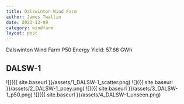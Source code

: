 ```yaml
---
title: Dalswinton Wind Farm
author: James Twallin
date: 2023-12-09
category: windfarm
layout: post
---
```

Dalswinton Wind Farm P50 Energy Yield: 57.68 GWh

DALSW-1
-------------
![]({{ site.baseurl }}/assets/1_DALSW-1_scatter.png)
![]({{ site.baseurl }}/assets/2_DALSW-1_pcey.png)
![]({{ site.baseurl }}/assets/3_DALSW-1_p50.png)
![]({{ site.baseurl }}/assets/4_DALSW-1_unseen.png)

